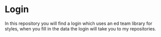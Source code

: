 # Login
 In this repository you will find a login which uses an ed team library for styles, when you fill in the data the login will take you to my repositories.
